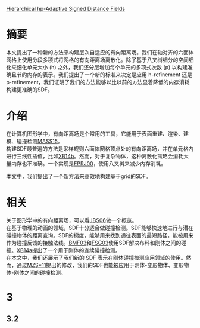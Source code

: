 [Hierarchical hp-Adaptive Signed Distance Fields](https://animation.rwth-aachen.de/media/papers/2016-SCA-HPSDF.pdf)   

# 摘要
本文提出了一种新的方法来构建层次自适应的有向距离场。我们在轴对⻬的六⾯体⽹格上使⽤分段多项式将网格的有向距离场离散化。除了基于⼋叉树细分的空间细化来细化单元⼤⼩ (h) 之外，我们还分层增加每个单元的多项式次数 (p) 以构建准确且节约内存的表示。我们提出了⼀个新的标准来决定是应⽤ h-refinement 还是 p-refinement，我们证明了我们的⽅法能够以⽐以前的⽅法显着降低的内存消耗构建更准确的SDF。  
# 介绍
在计算机图形学中，有向距离场是个常用的工具，它能用于表面重建、渲染、建模、碰撞检测[MASS15](https://dl.acm.org/doi/10.1145/2816795.2818100)。  
构建SDF最普遍的方法是采样规则六面体网格顶点处的有向距离场，并在单元格内进行三线性插值，比如[XB14b](https://dl.acm.org/doi/pdf/10.5555/2619648.2619655)。然而，对于复杂物体，这种离散化策略会消耗大量内存也不准确。一个实现是[FPRJ00](https://dl.acm.org/doi/10.1145/344779.344899)，使用八叉树来减少内存消耗。    

本文中，我们提出了一个新方法来高效地构建基于grid的SDF。

# 相关
关于图形学中的有向距离场，可以看[JBS06](https://www.cs.swan.ac.uk/~csmark/PDFS/df.pdf)做一个概览。   
在基于物理的动画的领域，SDF十分适合做碰撞检测。SDF能够快速地进行与潜在碰撞物体的距离查询。SDF的梯度，能够用来找到通往表面的最短路径，能被用来作为碰撞反馈的接触法线。[BMF03](https://www.cs.ubc.ca/~rbridson/docs/cloth2003.pdf)和[FSG03](https://www.graphicon.ru/html/2003/Proceedings/Technical/paper495.pdf)使用SDF解决布料和刚体之间的碰撞。[XB14a](https://viterbi-web.usc.edu/~jbarbic/ccd/XuBarbicVRIPHYS2014.pdf)提出了一个用于刚体的连续碰撞检测。  
在本文中，我们还展示了我们新的 SDF 表示在刚体碰撞检测应用领域的使用。然而，通过[MZS*11](https://dl.acm.org/doi/10.1145/2010324.1964932)提出的修改，我们的SDF也能被应用于刚体-变形物体、变形物体-刚体之间的碰撞检测。  

# 3
## 3.2 
